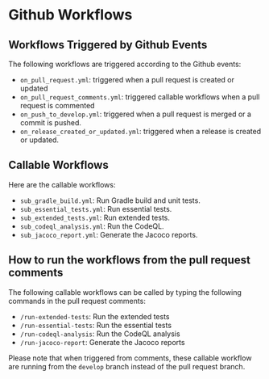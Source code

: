 # Github Workflows

## Workflows Triggered by Github Events

The following workflows are triggered according to the Github events:

- `on_pull_request.yml`: triggered when a pull request is created or updated
- `on_pull_request_comments.yml`: triggered callable workflows when a pull request is commented
- `on_push_to_develop.yml`: triggered when a pull request is merged or a commit is pushed.
- `on_release_created_or_updated.yml`: triggered when a release is created or updated.

## Callable Workflows

Here are the callable workflows:

- `sub_gradle_build.yml`: Run Gradle build and unit tests.
- `sub_essential_tests.yml`: Run essential tests.
- `sub_extended_tests.yml`: Run extended tests.
- `sub_codeql_analysis.yml`: Run the CodeQL.
- `sub_jacoco_report.yml`: Generate the Jacoco reports.

## How to run the workflows from the pull request comments

The following callable workflows can be called by typing the following commands in the pull request comments:

- `/run-extended-tests`: Run the extended tests
- `/run-essential-tests`: Run the essential tests
- `/run-codeql-analysis`: Run the CodeQL analysis
- `/run-jacoco-report`: Generate the Jacoco reports

Please note that when triggered from comments, these callable workflow are running from the `develop` branch instead of
the pull request branch. 

